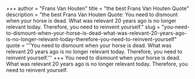 +++
author = "Frans Van Houten"
title = "the best Frans Van Houten Quote"
description = "the best Frans Van Houten Quote: You need to dismount when your horse is dead. What was relevant 20 years ago is no longer relevant today. Therefore, you need to reinvent yourself."
slug = "you-need-to-dismount-when-your-horse-is-dead-what-was-relevant-20-years-ago-is-no-longer-relevant-today-therefore-you-need-to-reinvent-yourself"
quote = '''You need to dismount when your horse is dead. What was relevant 20 years ago is no longer relevant today. Therefore, you need to reinvent yourself.'''
+++
You need to dismount when your horse is dead. What was relevant 20 years ago is no longer relevant today. Therefore, you need to reinvent yourself.
